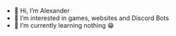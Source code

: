 - 👋 Hi, I’m Alexander
- 👀 I’m interested in games, websites and Discord Bots
- 🌱 I’m currently learning nothing 😁
<!--- - 💞️ I’m looking to collaborate on ...
- 📫 How to reach me ...---!>

<!---
OlsonBolson-net/OlsonBolson-net is a ✨ special ✨ repository because its `README.md` (this file) appears on your GitHub profile.
You can click the Preview link to take a look at your changes.
--->
